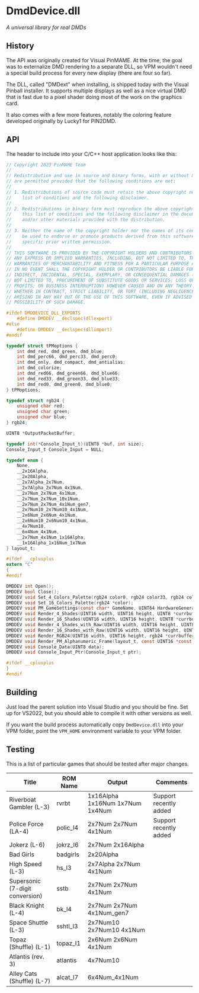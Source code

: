# DmdDevice.dll

*A universal library for real DMDs*

## History

The API was originally created for Visual PinMAME. At the time, the goal was to
externalize DMD rendering to a separate DLL, so VPM wouldn't need a special
build process for every new display (there are four so far).

The DLL, called "DMDext" when installing, is shipped today with the Visual
Pinball installer. It supports multiple displays as well as a nice virtual
DMD that is fast due to a pixel shader doing most of the work on the graphics
card.

It also comes with a few more features, notably the coloring feature developed
originally by Lucky1 for PIN2DMD.

## API

The header to include into your C/C++ host application looks like this:

```c
// Copyright 2023 PinMAME Team
// 
// Redistribution and use in source and binary forms, with or without modification,
// are permitted provided that the following conditions are met:
// 
// 1. Redistributions of source code must retain the above copyright notice, this
//    list of conditions and the following disclaimer.
// 
// 2. Redistributions in binary form must reproduce the above copyright notice, 
//    this list of conditions and the following disclaimer in the documentation 
//    and/or other materials provided with the distribution.
// 
// 3. Neither the name of the copyright holder nor the names of its contributors may
//    be used to endorse or promote products derived from this software without 
//    specific prior written permission.
// 
// THIS SOFTWARE IS PROVIDED BY THE COPYRIGHT HOLDERS AND CONTRIBUTORS “AS IS” AND 
// ANY EXPRESS OR IMPLIED WARRANTIES, INCLUDING, BUT NOT LIMITED TO, THE IMPLIED 
// WARRANTIES OF MERCHANTABILITY AND FITNESS FOR A PARTICULAR PURPOSE ARE DISCLAIMED.
// IN NO EVENT SHALL THE COPYRIGHT HOLDER OR CONTRIBUTORS BE LIABLE FOR ANY DIRECT, 
// INDIRECT, INCIDENTAL, SPECIAL, EXEMPLARY, OR CONSEQUENTIAL DAMAGES (INCLUDING, BUT
// NOT LIMITED TO, PROCUREMENT OF SUBSTITUTE GOODS OR SERVICES; LOSS OF USE, DATA, OR
// PROFITS; OR BUSINESS INTERRUPTION) HOWEVER CAUSED AND ON ANY THEORY OF LIABILITY, 
// WHETHER IN CONTRACT, STRICT LIABILITY, OR TORT (INCLUDING NEGLIGENCE OR OTHERWISE)
// ARISING IN ANY WAY OUT OF THE USE OF THIS SOFTWARE, EVEN IF ADVISED OF THE 
// POSSIBILITY OF SUCH DAMAGE.

#ifdef DMDDEVICE_DLL_EXPORTS
	#define DMDDEV __declspec(dllexport) 
#else
	#define DMDDEV __declspec(dllimport) 
#endif

typedef struct tPMoptions {
	int dmd_red, dmd_green, dmd_blue;
	int dmd_perc66, dmd_perc33, dmd_perc0;
	int dmd_only, dmd_compact, dmd_antialias;
	int dmd_colorize;
	int dmd_red66, dmd_green66, dmd_blue66;
	int dmd_red33, dmd_green33, dmd_blue33;
	int dmd_red0, dmd_green0, dmd_blue0;
} tPMoptions;

typedef struct rgb24 {
	unsigned char red;
	unsigned char green;
	unsigned char blue;
} rgb24;

UINT8 *OutputPacketBuffer;

typedef int(*Console_Input_t)(UINT8 *buf, int size);
Console_Input_t Console_Input = NULL;

typedef enum { 
	None,
	__2x16Alpha, 
	__2x20Alpha, 
	__2x7Alpha_2x7Num, 
	__2x7Alpha_2x7Num_4x1Num, 
	__2x7Num_2x7Num_4x1Num, 
	__2x7Num_2x7Num_10x1Num, 
	__2x7Num_2x7Num_4x1Num_gen7, 
	__2x7Num10_2x7Num10_4x1Num,
	__2x6Num_2x6Num_4x1Num,
	__2x6Num10_2x6Num10_4x1Num,
	__4x7Num10,
	__6x4Num_4x1Num,
	__2x7Num_4x1Num_1x16Alpha,
	__1x16Alpha_1x16Num_1x7Num
} layout_t;

#ifdef __cplusplus
extern "C"
{
#endif

DMDDEV int Open();
DMDDEV bool Close();
DMDDEV void Set_4_Colors_Palette(rgb24 color0, rgb24 color33, rgb24 color66, rgb24 color100);
DMDDEV void Set_16_Colors_Palette(rgb24 *color);
DMDDEV void PM_GameSettings(const char* GameName, UINT64 HardwareGeneration, const tPMoptions &Options);
DMDDEV void Render_4_Shades(UINT16 width, UINT16 height, UINT8 *currbuffer);
DMDDEV void Render_16_Shades(UINT16 width, UINT16 height, UINT8 *currbuffer);
DMDDEV void Render_4_Shades_with_Raw(UINT16 width, UINT16 height, UINT8 *currbuffer, UINT32 noOfRawFrames, UINT8 *rawbuffer);
DMDDEV void Render_16_Shades_with_Raw(UINT16 width, UINT16 height, UINT8 *currbuffer, UINT32 noOfRawFrames, UINT8 *rawbuffer);
DMDDEV void Render_RGB24(UINT16 width, UINT16 height, rgb24 *currbuffer);
DMDDEV void Render_PM_Alphanumeric_Frame(layout_t, const UINT16 *const seg_data, const UINT16 *const seg_data2);
DMDDEV void Console_Data(UINT8 data);
DMDDEV void Console_Input_Ptr(Console_Input_t ptr);

#ifdef __cplusplus
}
#endif
```

## Building

Just load the parent solution into Visual Studio and you should be fine. Set up
for VS2022, but you should able to compile it with other versions as well.

If you want the build process automatically copy `DmdDevice.dll` into your VPM
folder, point the `VPM_HOME` environment variable to your VPM folder.

## Testing

This is a list of particular games that should be tested after major changes.

| Title                           | ROM Name | Output                          | Comments               |
|---------------------------------|----------|---------------------------------|------------------------|
| Riverboat Gambler (L-3)         | rvrbt    | 1x16Alpha 1x16Num 1x7Num 1x4Num | Support recently added |
| Police Force (LA-4)             | polic_l4 | 2x7Num 2x7Num 4x1Num            | Support recently added |
| Jokerz (L-6)                    | jokrz_l6 | 2x7Num 2x16Alpha                |                        |
| Bad Girls                       | badgirls | 2x20Alpha                       |                        |
| High Speed (L-3)                | hs_l3    | 2x7Alpha 2x7Num 4x1Num          |                        |
| Supersonic (7-digit conversion) | sstb     | 2x7Num 2x7Num 4x1Num            |                        |
| Black Knight (L-4)              | bk_l4    | 2x7Num 2x7Num 4x1Num_gen7       |                        |
| Space Shuttle (L-3)             | sshtl_l3 | 2x7Num10 2x7Num10 4x1Num        |                        |
| Topaz (Shuffle) (L-1)           | topaz_l1 | 2x6Num 2x6Num 4x1Num            |                        |
| Atlantis (rev. 3)               | atlantis | 4x7Num10                        |                        |
| Alley Cats (Shuffle) (L-7)      | alcat_l7 | 6x4Num_4x1Num                   |                        |